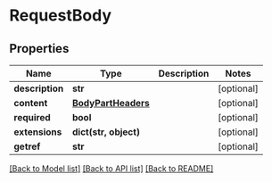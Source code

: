 # RequestBody

## Properties
Name | Type | Description | Notes
------------ | ------------- | ------------- | -------------
**description** | **str** |  | [optional] 
**content** | [**BodyPartHeaders**](BodyPartHeaders.md) |  | [optional] 
**required** | **bool** |  | [optional] 
**extensions** | **dict(str, object)** |  | [optional] 
**getref** | **str** |  | [optional] 

[[Back to Model list]](../README.md#documentation-for-models) [[Back to API list]](../README.md#documentation-for-api-endpoints) [[Back to README]](../README.md)


